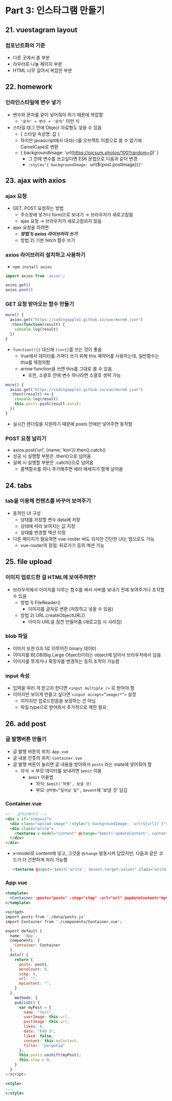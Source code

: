 # Part 3: 인스타그램 만들기

## 21. vuestagram layout

### 컴포넌트화의 기준

- 다른 곳에서 쓸 부분
- 라우터로 나눌 페이지 부분
- HTML 너무 길어서 복잡한 부분

## 22. homework

### 인라인스타일에 변수 넣기

- 변수와 문자를 같이 넣어줘야 하기 때문에 복잡함
    - `'문자' + 변수 + '문자’` 이런 식
- 스타일 태그 안에 Object 자료형도 넣을 수 있음
    - { 스타일 속성명: 값 }
    - 하지만 javascript에서 대쉬(-)를 오브젝트 이름으로 쓸 수 없기에 CamelCase로 변환
    - { backgroundImage: ‘url(https://picsum.photos/100?random=0)’ }
        - 그 안에 변수를 쓰고싶다면 ES6 문법으로 다음과 같이 변경
        - `:style="{ backgroundImage: `url(${post.postImage})`}"`

## 23. ajax with axios

### ajax 요청

- GET, POST 요청하는 방법
    - 주소창에 넣거나 form으로 보내기 → 브라우저가 새로고침됨
    - ajax 요청 → 브라우저가 새로고침되지 않음
- ajax 요청을 하려면
    - ***방법 1) axios 라이브러리 쓰기***
    - 방법 2) 기본 fetch 함수 쓰기

### axios 라이브러리 설치하고 사용하기

- `npm install axios`

```jsx
import axios from 'axios';

axios.get()
axios.post()
```

### GET 요청 받아오는 함수 만들기

```jsx
more() {
  axios.get("https://codingapple1.github.io/vue/more0.json")
  .then(function(result) {
    console.log(result)
  })
}
```

- `function(){}` 대신에 `()=>{}`를 쓰는 것이 좋음
    - Vue에서 데이터를 가져다 쓰기 위해 this 예약어를 사용하는데, 일반함수는 this를 재정의함
    - arrow function을 쓰면 this를 그대로 쓸 수 있음
        - 또한, 소괄호 안에 변수 하나라면 소괄호 생략 가능

```jsx
more() {
  axios.get("https://codingapple1.github.io/vue/more0.json")
  .then((result) => {
    console.log(result)
    this.posts.push(result.data);
  })
}
```

- 실시간 렌더링을 지원하기 때문에 posts 안에만 넣어주면 동작함

### POST 요청 날리기

- axios.post(’url’, {name: ‘kim’}).then().catch()
- 성공 시 실행할 부분은 .then()으로 넘어옴
- 실패 시 실행할 부분은 .catch()으로 넘어옴
    - 콜백함수를 하나 추가해주면 에러 메세지가 함께 날아옴

## 24. tabs

### tab을 이용해 컨텐츠를 바꾸어 보여주기

- 동적인 UI 구성
    - 상태를 저장할 변수 data에 저장
    - 상태에 따라 보여지는 값 지정
    - 상태를 변경할 액션 지정
- 다른 페이지가 필요하면 vue-router 써도 되지만 간단한 UI는 탭으로도 가능
    - vue-router의 장점: 뒤로가기 등의 액션 가능

## 25. file upload

### 이미지 업로드한 걸 HTML에 보여주려면?

- 브라우저에서 이미지를 다루는 함수를 써서 서버를 보내기 전에 보여주거나 조작할 수 있음
    - 방법 1) FileReader()
        - 이미지를 글자로 변환 (저장하고 넣을 수 있음)
    - 방법 2) URL.createObjectURL()
        - 이미지 URL을 잠깐 만들어줌 (새로고침 시 사라짐)

### blob 파일

- 이미지 또한 0과 1로 이루어진 binary 데이터
- 이미지를 BLOB(Big Large Object)이라는 object에 담아서 브라우저에서 담음
- 이미지를 쪼개거나 확장자를 변경하는 등의 조작이 가능함

### input 속성

- 입력을 여러 개 받고자 한다면 `<input multiple />` 로 받아야 함
- 이미지만 보이게 만들고 싶다면 `<input accept=”image/*”>` 설정
    - 이미지만 업로드받음을 보장하는 건 아님
    - 파일.type으로 받아와서 추가적으로 제한 필요

## 26. add post

### 글 발행버튼 만들기

- 글 발행 버튼의 위치: `App.vue`
- 글 내용 인풋의 위치: `Container.vue`
- 글 발행 버튼이 눌리면 글 내용을 받아와서 `posts` 라는 state에 넣어줘야 함
    - 자식 → 부모 데이터를 보내려면 `$emit` 이용
        - `$emit` 이용법
            - 자식: `$emit(’작명’, 보낼 것)`
            - 부모: `@작명=”일어날 일”` , `$event`에 ‘보낼 것’ 담김

### Container.vue

```html
<!-- 글작성페이지 -->
<div v-if="step==2">
  <div class="upload-image" :style="{ backgroundImage: `url(${url})`}"></div>
  <div class="write">
    <textarea v-model="content" @change="$emit('updateContent', content)" class="write-box">write!</textarea>
  </div>
</div>
```

- v-model로 content에 넣고, 그것을 `@change` 발동시켜 담았지만, 다음과 같은 코드가 더 간편하게 처리 가능함
    
    ```html
    <textarea @input="$emit('write', $event.target.value)" class="write-box">write!</textarea> 
    ```
    

### App.vue

```jsx
<template>
  <Container :posts="posts" :step="step" :url="url" @updateContent="myContent=$event"/>
</template>

<script>
import posts from './data/posts.js'
import Container from './components/Container.vue';

export default {
  name: 'App',
  components: {
    Container: Container
  },
  data() {
    return {
      posts: posts,
      moreCount: 0,
      step: 0,
      url: "",
      myContent: "",
    }
  },
	methods: {
    publish() {
      var myPost = {
        name: "tori",
        userImage: this.url,
        postImage: this.url,
        likes: 0,
        date: "Feb 3",
        liked: false,
        content: this.myContent,
        filter: "perpetua"
      };
      this.posts.unshift(myPost);
      this.step = 0;
    }
  }
</script>

<style>
...
</style>
```